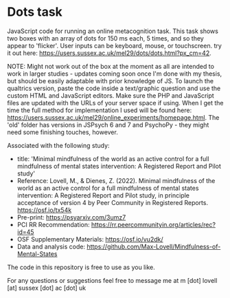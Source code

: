 # Dots task
JavaScript code for running an online metacognition task. This task shows two boxes with an array of dots for 150 ms each, 5 times, and so they appear to 'flicker'. User inputs can be keyboard, mouse, or touchscreen. try it out here: https://users.sussex.ac.uk/mel29/dots/dots.html?px_cm=42.

NOTE: Might not work out of the box at the moment as all are intended to work in larger studies - updates coming soon once I'm done with my thesis, but should be easily adaptable with prior knowledge of JS. To launch the qualtrics version, paste the code inside a text/graphic question and use the custom HTML and JavaScript editors. Make sure the PHP and JavaScript files are updated with the URLs of your server space if using. When I get the time the full method for implementation I used will be found here: https://users.sussex.ac.uk/mel29/online_experiments/homepage.html. The 'old' folder has versions in JSPsych 6 and 7 and PsychoPy - they might need some finishing touches, however.

Associated with the following study:
- title: 'Minimal mindfulness of the world as an active control for a full mindfulness of mental states intervention: A Registered Report and Pilot study'
- Reference: Lovell, M., & Dienes, Z. (2022). Minimal mindfulness of the world as an active control for a full mindfulness of mental states intervention: A Registered Report and Pilot study, in principle acceptance of version 4 by Peer Community in Registered Reports. https://osf.io/tx54k
- Pre-print: https://psyarxiv.com/3umz7
- PCI RR Recommendation: https://rr.peercommunityin.org/articles/rec?id=45
- OSF Supplementary Materials: https://osf.io/vu2dk/
- Data and analysis code: https://github.com/Max-Lovell/Mindfulness-of-Mental-States

The code in this repository is free to use as you like.

For any questions or suggestions feel free to message me at m [dot] lovell [at] sussex [dot] ac [dot] uk
